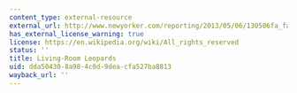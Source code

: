 ```yaml
---
content_type: external-resource
external_url: http://www.newyorker.com/reporting/2013/05/06/130506fa_fact_levy
has_external_license_warning: true
license: https://en.wikipedia.org/wiki/All_rights_reserved
status: ''
title: Living-Room Leopards
uid: dda50430-8a98-4c0d-9dea-cfa527ba8813
wayback_url: ''
---
```

